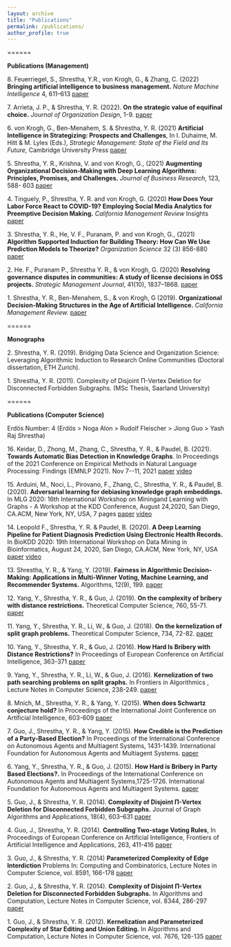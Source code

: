 ```yaml
---
layout: archive
title: "Publications"
permalink: /publications/
author_profile: true
---
```



====== 

**Publications (Management)**

8\. Feuerriegel, S., Shrestha, Y.R., von Krogh, G., & Zhang, C. (2022) **Bringing artificial intelligence to business management.** *Nature Machine Intelligence* 4, 611–613 [paper](https://rdcu.be/cR8gm)

7\. Arrieta, J. P., & Shrestha, Y. R. (2022). **On the strategic value of equifinal choice.** *Journal of Organization Design*, 1-9. [paper](https://link.springer.com/article/10.1007/s41469-022-00112-y)

6\. von Krogh, G., Ben-Menahem, S. & Shrestha, Y. R. (2021) **Artificial Intelligence in Strategizing: Prospects and Challenges**, In I. Duhaime, M. Hitt & M. Lyles (Eds.), *Strategic Management: State of the Field and Its Future,* Cambridge University Press  [paper](https://www.researchgate.net/publication/349210794_Artificial_Intelligence_in_Strategizing_Prospects_and_Challenges)

5\. Shrestha, Y. R., Krishna, V. and von Krogh, G., (2021) **Augmenting Organizational Decision-Making with Deep Learning Algorithms: Principles, Promises, and Challenges.** *Journal of Business Research*, 123, 588- 603 [paper](https://www.sciencedirect.com/science/article/pii/S0148296320306512)

4\. Tinguely, P., Shrestha, Y. R. and von Krogh, G. (2020) **How Does Your Labor Force React to COVID-19? Employing Social Media Analytics for Preemptive Decision Making.** *California Management Review* Insights [paper](https://cmr.berkeley.edu/2020/08/social-media-analytics/)

3\. Shrestha, Y. R., He, V. F., Puranam, P. and von Krogh, G., (2021) **Algorithm Supported Induction for Building Theory: How Can We Use Prediction Models to Theorize?** *Organization Science* 32 (3) 856-880 [paper](https://www.researchgate.net/publication/341407732_Algorithm_Supported_Induction_for_Building_Theory_How_Can_We_Use_Prediction_Models_to_Theorize)

2\.  He. F., Puranam P., Shrestha Y. R., & von Krogh, G. (2020) **Resolving governance disputes in communities: A study of license decisions in OSS projects.** *Strategic Management Journal*, 41(10), 1837–1868. [paper](https://onlinelibrary.wiley.com/doi/full/10.1002/smj.3181)

1\. Shrestha, Y. R., Ben-Menahem, S., & von Krogh, G (2019). **Organizational Decision-Making Structures in the Age of Artificial Intelligence.** *California Management Review.* [paper](https://drive.google.com/file/d/1KtuZg7c-aC8HnYb1kOpg23bCKiwl1PYn/view)


======

**Monographs**

2\. Shrestha, Y. R. (2019). Bridging Data Science and Organization Science: Leveraging Algorithmic Induction to Research Online Communities (Doctoral dissertation, ETH Zurich).

1\. Shrestha, Y. R. (2011). Complexity of Disjoint Π-Vertex Deletion for Disconnected Forbidden Subgraphs. (MSc Thesis, Saarland University)


======

**Publications (Computer Science)**

Erdös Number: 4 (Erdös > Noga Alon > Rudolf Fleischer > Jiong Guo > Yash Raj Shrestha)


16\. Keidar, D., Zhong, M., Zhang, C., Shrestha, Y. R., & Paudel, B. (2021). **Towards Automatic Bias Detection in Knowledge Graphs**. In Proceedings of the 2021 Conference on Empirical Methods in Natural Language Processing: Findings (EMNLP 2021). Nov 7--11, 2021 [paper](https://aclanthology.org/2021.findings-emnlp.321/) [video](https://underline.io/lecture/38292-towards-automatic-bias-detection-in-knowledge-graphs)

15\. Arduini, M., Noci, L., Pirovano, F., Zhang, C., Shrestha, Y. R., & Paudel, B. (2020). **Adversarial learning for debiasing knowledge graph embeddings.** In MLG 2020: 16th International Workshop on Miningand Learning with Graphs - A Workshop at the KDD Conference, August 24,2020, San Diego, CA.ACM, New York, NY, USA, 7 pages [paper](http://www.mlgworkshop.org/2020/papers/MLG2020_paper_39.pdf) [video](https://www.youtube.com/watch?v=a5fFOKc5os8)

14\. Leopold F., Shrestha, Y. R. & Paudel, B. (2020). **A Deep Learning Pipeline for Patient Diagnosis Prediction Using Electronic Health Records.** In BioKDD 2020: 19th International Workshop on Data Mining in Bioinformatics, August 24, 2020, San Diego, CA.ACM, New York, NY, USA [paper](https://www.researchgate.net/publication/342338696_A_Deep_Learning_Pipeline_for_Patient_Diagnosis_Prediction_Using_Electronic_Health_Records) [video](https://www.youtube.com/watch?v=DcNcrAOZ-wM&list=PLF7zSWyxw2NbPcHIw-eULAtSfCc02WDa8)

13\. Shrestha, Y. R., & Yang, Y. (2019). **Fairness in Algorithmic Decision-Making: Applications in Multi-Winner Voting, Machine Learning, and Recommender Systems.** Algorithms, 12(9), 199. [paper](https://www.mdpi.com/1999-4893/12/9/199)

12\. Yang, Y., Shrestha, Y. R., & Guo, J. (2019). **On the complexity of bribery with distance restrictions.** Theoretical Computer Science, 760, 55-71. [paper](https://www.sciencedirect.com/science/article/pii/S0304397518305292)

11\.  Yang, Y., Shrestha, Y. R., Li, W., & Guo, J. (2018). **On the kernelization of split graph problems.** Theoretical Computer Science, 734, 72-82. [paper](https://www.sciencedirect.com/science/article/pii/S0304397517306850)



10\. Yang, Y., Shrestha, Y. R., & Guo, J. (2016). **How Hard Is Bribery with Distance Restrictions?** In Proceedings of European Conference on Artificial Intelligence, 363-371 [paper](https://ebooks.iospress.nl/publication/44778)


9\. Yang, Y., Shrestha, Y. R., Li, W., & Guo, J. (2016). **Kernelization of two path searching problems on split graphs.** In Frontiers in Algorithmics , Lecture Notes in Computer Science, 238-249. [paper](https://link.springer.com/chapter/10.1007/978-3-319-39817-4_23)

8\. Mnich, M., Shrestha, Y. R., & Yang, Y. (2015). **When does Schwartz conjecture hold?** In Proceedings of the International Joint Conference on Artificial Intelligence, 603-609 [paper](https://www.ijcai.org/Proceedings/15/Papers/091.pdf)

7\. Guo, J., Shrestha, Y. R., & Yang, Y. (2015). **How Credible is the Prediction of a Party-Based Election?** In Proceedings of the International Conference on Autonomous Agents and Multiagent Systems, 1431-1439. International Foundation for Autonomous Agents and Multiagent Systems. [paper](https://dl.acm.org/doi/10.5555/2772879.2773335)

6\. Yang, Y., Shrestha, Y. R., & Guo, J. (2015). **How Hard is Bribery in Party Based Elections?.** In Proceedings of the International Conference on Autonomous Agents and Multiagent Systems,1725-1726. International Foundation for Autonomous Agents and Multiagent Systems. [paper](https://dl.acm.org/doi/10.5555/2772879.2773405)

5\. Guo, J., & Shrestha, Y. R. (2014). **Complexity of Disjoint Π-Vertex Deletion for Disconnected Forbidden Subgraphs.** Journal of Graph Algorithms and Applications, 18(4), 603–631 [paper](https://jgaa.info/getPaper?id=339)




4\. Guo, J., Shrestha, Y. R. (2014). **Controlling Two-stage Voting Rules**, In Proceedings of European Conference on Artificial Intelligence, Frontiers of Artificial Intelligence and Applications, 263, 411-416 [paper](https://ebooks.iospress.nl/publication/36975)

3\. Guo, J., & Shrestha, Y. R. (2014) **Parameterized Complexity of Edge Interdiction** Problems In: Computing and Combinatorics, Lecture Notes in Computer Science, vol. 8591, 166-178 [paper](https://link.springer.com/chapter/10.1007/978-3-319-08783-2_15)

2\. Guo, J., & Shrestha, Y. R. (2014). **Complexity of Disjoint Π-Vertex Deletion for Disconnected Forbidden Subgraphs.** In Algorithms and Computation, Lecture Notes in Computer Science, vol. 8344, 286-297 [paper](https://link.springer.com/chapter/10.1007/978-3-319-04657-0_27)

1\.  Guo, J., & Shrestha, Y. R. (2012). **Kernelization and Parameterized Complexity of Star Editing and Union Editing.** In Algorithms and Computation, Lecture Notes in Computer Science, vol. 7676, 126-135 [paper](https://link.springer.com/chapter/10.1007/978-3-642-35261-4_16)



